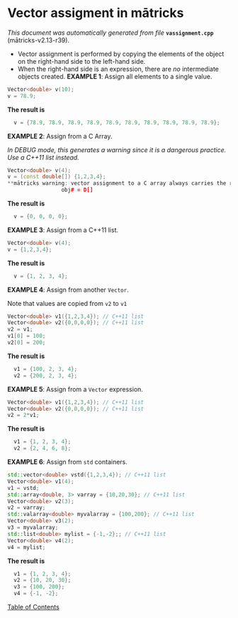 
# Vector assigment in mātricks
_This document was automatically generated from file_ **`vassignment.cpp`** (mātricks-v2.13-r39).

* Vector assignment is performed by copying the elements of the object on the right-hand side to the left-hand side.
* When the right-hand side is an expression, there are _no_ intermediate objects created.
**EXAMPLE 1**: Assign all elements to a single value.
```C++
Vector<double> v(10);
v = 78.9;
```
**The result is**
```C++
  v = {78.9, 78.9, 78.9, 78.9, 78.9, 78.9, 78.9, 78.9, 78.9, 78.9}; 
```


**EXAMPLE 2**: Assign from a C Array.

_In DEBUG mode, this generates a warning since it is a dangerous practice. Use a C++11 list instead._
```C++
Vector<double> v(4);
v = (const double[]) {1,2,3,4};
**mātricks warning: vector assignment to a C array always carries the risk of out of bounds access. Use C++11 list assignment instead.
                 obj# = D[]
```
**The result is**
```C++
  v = {0, 0, 0, 0}; 
```

**EXAMPLE 3**: Assign from a C++11 list.
```C++
Vector<double> v(4);
v = {1,2,3,4};
```
**The result is**
```C++
  v = {1, 2, 3, 4}; 
```

**EXAMPLE 4**: Assign from another `Vector`.

Note that values are copied from `v2` to `v1`
```C++
Vector<double> v1({1,2,3,4}); // C++11 list
Vector<double> v2({0,0,0,0}); // C++11 list
v2 = v1;
v1[0] = 100;
v2[0] = 200;
```
**The result is**
```C++
  v1 = {100, 2, 3, 4}; 
  v2 = {200, 2, 3, 4}; 
```

**EXAMPLE 5**: Assign from a `Vector` expression.
```C++
Vector<double> v1({1,2,3,4}); // C++11 list
Vector<double> v2({0,0,0,0}); // C++11 list
v2 = 2*v1;
```
**The result is**
```C++
  v1 = {1, 2, 3, 4}; 
  v2 = {2, 4, 6, 8}; 
```

**EXAMPLE 6**: Assign from `std` containers.
```C++
std::vector<double> vstd({1,2,3,4}); // C++11 list
Vector<double> v1(4);
v1 = vstd;
std::array<double, 3> varray = {10,20,30}; // C++11 list
Vector<double> v2(3);
v2 = varray;
std::valarray<double> myvalarray = {100,200}; // C++11 list
Vector<double> v3(2);
v3 = myvalarray;
std::list<double> mylist = {-1,-2};; // C++11 list
Vector<double> v4(2);
v4 = mylist;
```
**The result is**
```C++
  v1 = {1, 2, 3, 4}; 
  v2 = {10, 20, 30}; 
  v3 = {100, 200}; 
  v4 = {-1, -2}; 
```


[Table of Contents](README.md)
